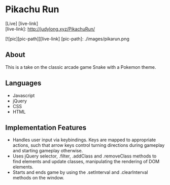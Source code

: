 # Pikachu Run
[Live] [live-link]  
[live-link]: http://judylong.xyz/PikachuRun/


[![pic][pic-path]][live-link]
[pic-path]: ./images/pikarun.png
## About
This is a take on the classic arcade game Snake with a Pokemon theme.

## Languages
- Javascript
- jQuery
- CSS
- HTML

## Implementation Features
- Handles user input via keybindings. Keys are mapped to appropriate actions, such that arrow keys control turning directions during gameplay and starting gameplay otherwise.
- Uses jQuery selector, .filter, .addClass and .removeClass methods to find elements and update classes, manipulating the rendering of DOM elements.
- Starts and ends game by using the .setInterval and .clearInterval methods on the window.
